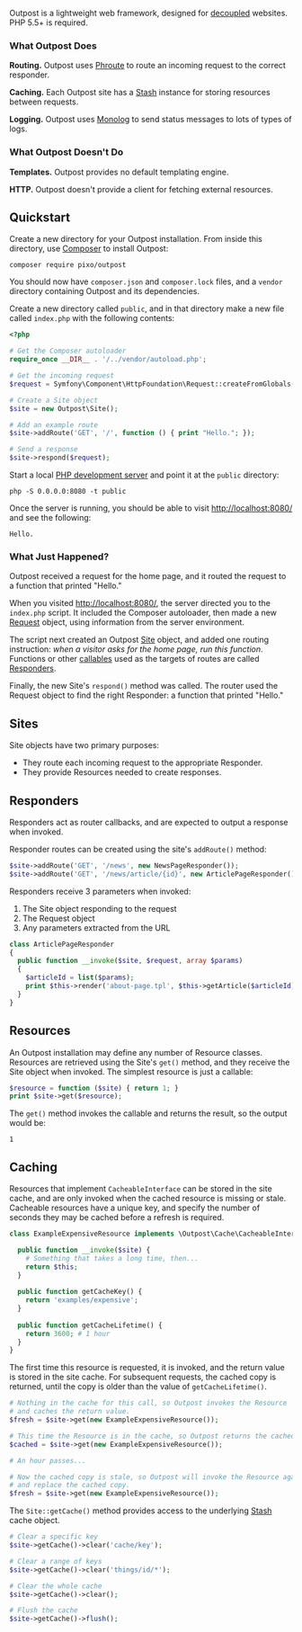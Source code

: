 Outpost is a lightweight web framework, designed for [decoupled][decoupled] websites. PHP 5.5+ is required.

### What Outpost Does

**Routing.** Outpost uses [Phroute][Phroute] to route an incoming request to the correct responder.

**Caching.** Each Outpost site has a [Stash][Stash] instance for storing resources between requests.

**Logging.** Outpost uses [Monolog][Monolog] to send status messages to lots of types of logs.

### What Outpost Doesn't Do

**Templates.** Outpost provides no default templating engine.

**HTTP.** Outpost doesn't provide a client for fetching external resources.

## Quickstart

Create a new directory for your Outpost installation. From inside this directory, use [Composer][Composer] to install Outpost:

```
composer require pixo/outpost
```

You should now have `composer.json` and `composer.lock` files, and a `vendor` directory containing Outpost and its dependencies.

Create a new directory called `public`, and in that directory make a new file called `index.php` with the following contents:

```php
<?php

# Get the Composer autoloader
require_once __DIR__ . '/../vendor/autoload.php';

# Get the incoming request
$request = Symfony\Component\HttpFoundation\Request::createFromGlobals();

# Create a Site object
$site = new Outpost\Site();

# Add an example route
$site->addRoute('GET', '/', function () { print "Hello."; });

# Send a response
$site->respond($request);
```

Start a local [PHP development server](http://php.net/manual/en/features.commandline.webserver.php) and point it at the `public` directory:

```
php -S 0.0.0.0:8080 -t public
```

Once the server is running, you should be able to visit [http://localhost:8080/](http://localhost:8080/) and see the following:

```
Hello.
```

### What Just Happened?

Outpost received a request for the home page, and it routed the request to a function that printed "Hello."

When you visited [http://localhost:8080/](http://localhost:8080/), the server directed you to the `index.php` script. It included the Composer autoloader, then made a new [Request](http://symfony.com/doc/current/components/http_foundation/introduction.html#request) object, using information from the server environment.

The script next created an Outpost [Site](#sites) object, and added one routing instruction: _when a visitor asks for the home page, run this function_. Functions or other [callables](http://php.net/manual/en/language.types.callable.php) used as the targets of routes are called [Responders](#responders).

Finally, the new Site's `respond()` method was called. The router used the Request object to find the right Responder: a function that printed "Hello."

## Sites

Site objects have two primary purposes:

* They route each incoming request to the appropriate Responder.
* They provide Resources needed to create responses.

## Responders

Responders act as router callbacks, and are expected to output a response when invoked.

Responder routes can be created using the site's `addRoute()` method:

```php
$site->addRoute('GET', '/news', new NewsPageResponder());
$site->addRoute('GET', '/news/article/{id}', new ArticlePageResponder());
```

Responders receive 3 parameters when invoked:

1. The Site object responding to the request
2. The Request object
3. Any parameters extracted from the URL

```php
class ArticlePageResponder
{
  public function __invoke($site, $request, array $params)
  {
    $articleId = list($params);
    print $this->render('about-page.tpl', $this->getArticle($articleId));
  }
}
```


## Resources

An Outpost installation may define any number of Resource classes. Resources are retrieved using the Site's `get()` method, and they receive the Site object when invoked. The simplest resource is just a callable:

```php
$resource = function ($site) { return 1; }
print $site->get($resource);
```

The `get()` method invokes the callable and returns the result, so the output would be:

```
1
```

## Caching

Resources that implement `CacheableInterface` can be stored in the site cache, and are only invoked when the cached resource is missing or stale. Cacheable resources have a unique key, and specify the number of seconds they may be cached before a refresh is required.

```php
class ExampleExpensiveResource implements \Outpost\Cache\CacheableInterface {

  public function __invoke($site) {
    # Something that takes a long time, then...
    return $this;
  }
  
  public function getCacheKey() {
    return 'examples/expensive';
  }
  
  public function getCacheLifetime() {
    return 3600; # 1 hour
  }
}
```

The first time this resource is requested, it is invoked, and the return value is stored in the site cache. For subsequent requests, the cached copy is returned, until the copy is older than the value of `getCacheLifetime()`.

```php
# Nothing in the cache for this call, so Outpost invokes the Resource
# and caches the return value.
$fresh = $site->get(new ExampleExpensiveResource());

# This time the Resource is in the cache, so Outpost returns the cached Resource.
$cached = $site->get(new ExampleExpensiveResource());

# An hour passes...

# Now the cached copy is stale, so Outpost will invoke the Resource again,
# and replace the cached copy.
$fresh = $site->get(new ExampleExpensiveResource());
```

The `Site::getCache()` method provides access to the underlying [Stash][Stash] cache object.

```php
# Clear a specific key
$site->getCache()->clear('cache/key');

# Clear a range of keys
$site->getCache()->clear('things/id/*');

# Clear the whole cache
$site->getCache()->clear();

# Flush the cache
$site->getCache()->flush();
```

[Composer]: https://getcomposer.org/
[decoupled]: http://www.pixotech.com/decoupling-drupal/
[HttpFoundation]: http://symfony.com/doc/current/components/http_foundation/index.html
[Monolog]: https://github.com/Seldaek/monolog
[Phroute]: https://github.com/mrjgreen/phroute
[Pixo]: http://www.pixotech.com/
[Stash]: http://www.stashphp.com/